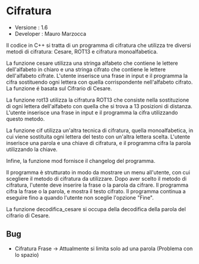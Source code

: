 # Cifratura

<ul>
<li> Versione : 1.6</li>
<li> Developer : Mauro Marzocca </li>
</ul>

Il codice in C++ si tratta di un programma di cifratura che utilizza tre diversi metodi di cifratura: Cesare, ROT13 e cifratura monoalfabetica.

La funzione cesare utilizza una stringa alfabeto che contiene le lettere dell'alfabeto in chiaro e una stringa cifrato che contiene le lettere dell'alfabeto cifrate.
L'utente inserisce una frase in input e il programma la cifra sostituendo ogni lettera con quella corrispondente nell'alfabeto cifrato.
La funzione é basata sul Cifrario di Cesare.

La funzione rot13 utilizza la cifratura ROT13 che consiste nella sostituzione di ogni lettera dell'alfabeto con quella che si trova a 13 posizioni di distanza.
L'utente inserisce una frase in input e il programma la cifra utilizzando questo metodo.

La funzione cif utilizza un'altra tecnica di cifratura, quella monoalfabetica, in cui viene sostituita ogni lettera del testo con un'altra lettera scelta.
L'utente inserisce una parola e una chiave di cifratura, e il programma cifra la parola utilizzando la chiave.

Infine, la funzione mod fornisce il changelog del programma.

Il programma è strutturato in modo da mostrare un menu all'utente, con cui scegliere il metodo di cifratura da utilizzare.
Dopo aver scelto il metodo di cifratura, l'utente deve inserire la frase o la parola da cifrare.
Il programma cifra la frase o la parola, e mostra il testo cifrato.
Il programma continua a eseguire fino a quando l'utente non sceglie l'opzione "Fine".

La funzione decodifica_cesare si occupa della decodifica della parola del cifrario di Cesare.

## Bug

<ul>

<li> Cifratura Frase -> Attualmente si limita solo ad una parola (Problema con lo spazio)</li>

</ul>